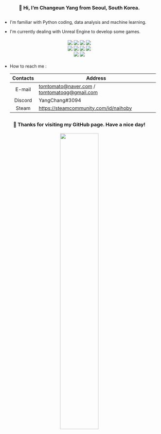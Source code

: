 ####

<h3 align = center>👋 Hi, I’m Changeun Yang from Seoul, South Korea.</h3>

####

##

####

- I'm familiar with Python coding, data analysis and machine learning.

- I'm currently dealing with Unreal Engine to develop some games.
<!--
- I was interested in real-time TTS over ChatBot conversations and generating personalized TTS with little voice data.

####

- Education 🎓  

  - Yonsei University, Seoul  
    (2022.02) B.S. in Physics  
    (2022.02) B.A. in Philosophy  

####

- Certification 📋  
-->
####

<div align = center> 
  <img src="https://img.shields.io/badge/python3-3776AB?style=for-the-badge&logo=python&logoColor=white">
  <img src="https://img.shields.io/badge/c++-00599C?style=for-the-badge&logo=cplusplus&logoColor=white">
  <img src="https://img.shields.io/badge/html5-E34F26?style=for-the-badge&logo=html5&logoColor=white"> 
  <img src="https://img.shields.io/badge/git-F05032?style=for-the-badge&logo=git&logoColor=white">
  <br>
  
  <img src="https://img.shields.io/badge/tensorflow-FF6F00?style=for-the-badge&logo=tensorflow&logoColor=white">
  <img src="https://img.shields.io/badge/opencv-5C3EE8?style=for-the-badge&logo=opencv&logoColor=white">
  <img src="https://img.shields.io/badge/selenium-43B02A?style=for-the-badge&logo=selenium&logoColor=white">
  <img src="https://img.shields.io/badge/streamlit-FF4B4B?style=for-the-badge&logo=streamlit&logoColor=white">
  <br>
  
  <img src="https://img.shields.io/badge/firefox browser-FF7139?style=for-the-badge&logo=firefox browser&logoColor=white">
  <img src="https://img.shields.io/badge/unreal engine-0E1128?style=for-the-badge&logo=unrealengine&logoColor=white">
  <br>
</div>

####

- How to reach me :

  |Contacts|Address|
  |:---:|---|
  |E-mail|tomtomato@naver.com / tomtomatoqg@gmail.com|
  |Discord|YangChang#3094|
  |Steam|https://steamcommunity.com/id/naihoby|
<!--
  |Youtube|https://www.youtube.com/channel/UCBhMH4OHY35qXevPavu7ZnA|
-->

####

##

####

<h3 align = center>🥳 Thanks for visiting my GitHub page. Have a nice day!</h3>

####

<div align = center>
  <img src = 'https://user-images.githubusercontent.com/104478650/185764227-3b709066-3e0a-4b6c-80b9-47e869a67bb0.gif' width = '50%'>
</div>

####
